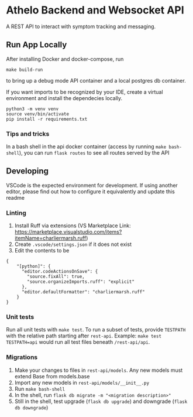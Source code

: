 # Athelo Backend and Websocket API

A REST API to interact with symptom tracking and messaging.

## Run App Locally
After installing Docker and docker-compose, run
```
make build-run
```
to bring up a debug mode API container and a local postgres db container.

If you want imports to be recognized by your IDE, create a virtual environment
and install the dependecies locally. 
```
python3 -m venv venv
source venv/bin/activate
pip install -r requirements.txt
```

### Tips and tricks 
In a bash shell in the api docker container (access by running `make bash-shell`), you can run `flask routes` to see 
all routes served by the API

## Developing
VSCode is the expected environment for development. If using another editor, please find out how to configure it equivalently and update this readme

### Linting 
1. Install Ruff via extensions (VS Marketplace Link: https://marketplace.visualstudio.com/items?itemName=charliermarsh.ruff)
2. Create `.vscode/settings.json` if it does not exist
3. Edit the contents to be 
```
{
    "[python]": {
      "editor.codeActionsOnSave": {
        "source.fixAll": true,
        "source.organizeImports.ruff": "explicit"
      },
      "editor.defaultFormatter": "charliermarsh.ruff"
    }
}
```

### Unit tests
Run all unit tests with `make test`. To run a subset of tests, provide `TESTPATH` with the relative path
starting after `rest-api`. Example: `make test TESTPATH=api` would run all test files beneath `/rest-api/api`.

### Migrations
1. Make your changes to files in `rest-api/models`. Any new models must extend Base from models.base
2. Import any new models in `rest-api/models/__init__.py`
3. Run `make bash-shell`
4. In the shell, run `flask db migrate -m "<migration description>"`
5. Still in the shell, test upgrade (`flask db upgrade`) and downgrade (`flask db downgrade`)

